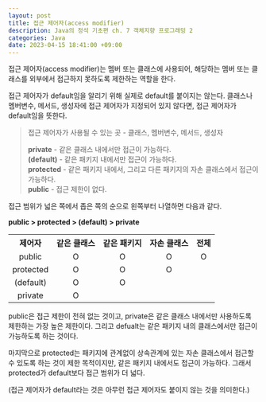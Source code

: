 ```yaml
---
layout: post
title: 접근 제어자(access modifier)
description: Java의 정석 기초편 ch. 7 객체지향 프로그래밍 2
categories: Java
date: 2023-04-15 18:41:00 +09:00
---
```

접근 제어자(access modifier)는 멤버 또는 클래스에 사용되어, 해당하는 멤버 또는 클래스를 외부에서 접근하지 못하도록 제한하는 역할을 한다.

접근 제어자가 default임을 알리기 위해 실제로 default를 붙이지는 않는다. 클래스나 멤버변수, 메서드, 생성자에 접근 제어자가 지정되어 있지 않다면, 접근 제어자가 default임을 뜻한다.

> 접근 제어자가 사용될 수 있는 곳 - 클래스, 멤버변수, 메서드, 생성자
>
> **private** - 같은 클래스 내에서만 접근이 가능하다.\
> **(default)** - 같은 패키지 내에서만 접근이 가능하다.\
> **protected** - 같은 패키지 내에서, 그리고 다른 패키지의 자손 클래스에서 접근이 가능하다.\
> **public** - 접근 제한이 없다.

접근 범위가 넓은 쪽에서 좁은 쪽의 순으로 왼쪽부터 나열하면 다음과 같다.

**public > protected > (default) > private**

<table>
  <tr>
    <th>제어자</th>
    <th>같은 클래스</th>
    <th>같은 패키지</th>
    <th>자손 클래스</th>
    <th>전체</th>
  </tr>
  <tr>
    <td style="text-align:center">public</td>
    <td style="text-align:center">O</td>
    <td style="text-align:center">O</td>
    <td style="text-align:center">O</td>
    <td style="text-align:center">O</td>
  </tr>
  <tr>
    <td style="text-align:center">protected</td>
    <td style="text-align:center">O</td>
    <td style="text-align:center">O</td>
    <td style="text-align:center">O</td>
    <td style="text-align:center"></td>
  </tr>
  <tr>
    <td style="text-align:center">(default)</td>
    <td style="text-align:center">O</td>
    <td style="text-align:center">O</td>
    <td style="text-align:center"></td>
    <td style="text-align:center"></td>
  </tr>
  <tr>
    <td style="text-align:center">private</td>
    <td style="text-align:center">O</td>
    <td style="text-align:center"></td>
    <td style="text-align:center"></td>
    <td style="text-align:center"></td>
  </tr>
</table>

public은 접근 제한이 전혀 없는 것이고, private은 같은 클래스 내에서만 사용하도록 제한하는 가장 높은 제한이다. 그리고 defualt는 같은 패키지 내의 클래스에서만 접근이 가능하도록 하는 것이다.

마지막으로 protected는 패키지에 관계없이 상속관계에 있는 자손 클래스에서 접근할 수 있도록 하는 것이 제한 목적이지만, 같은 패키지 내에서도 접근이 가능하다. 그래서 protected가 default보다 접근 범위가 더 넓다. 

(접근 제어자가 default라는 것은 아무런 접근 제어자도 붙이지 않는 것을 의미한다.)
